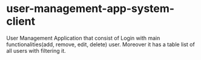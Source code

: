 # user-management-app-system-client
User Management Application that consist of Login with main functionalities(add, remove, edit, delete) user. Moreover it has a table list of all users with filtering it.
